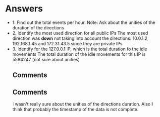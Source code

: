 <h1> Answers </h1>
<ul>
  <li>1. Find out the total events per hour.
      Note: Ask about the unities of the duration of the directions
  </li>
  <li>2. Identify the most used direction for all public IPs
      The most used direction was <strong>down</strong> not taking into account the directions:
      10.0.1.2, 192.168.1.45 and 172.31.43.5 since they are private IPs
  </li>
  <li>3. Identify for the 127.0.0.1 IP, which is the total duration fo the idle movements
      The total duration of the idle movements for this IP is 5584247 (not sure about unities)
  </li>

## Comments
<h2> Comments </h2>
I wasn't really sure about the unities of the directions duration. Also I think that probably the timestamp of the data is not complete.

